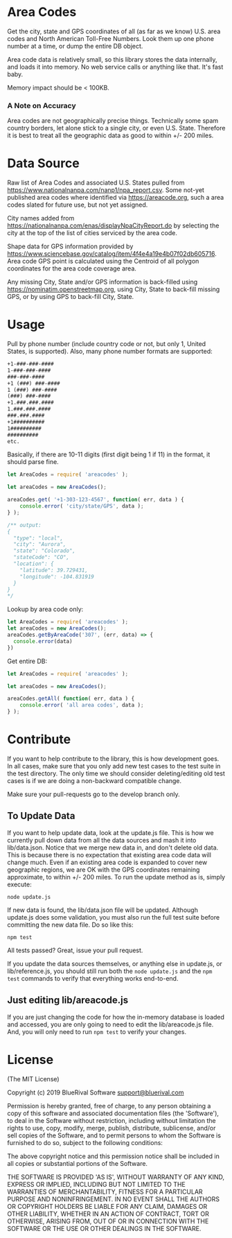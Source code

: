 Area Codes
========

Get the city, state and GPS coordinates of all (as far as we know) U.S. area codes and North American Toll-Free Numbers. Look them up one phone number at a time, or dump the entire DB object.

Area code data is relatively small, so this library stores the data internally, and loads it into memory. No web service calls or anything like that. It's fast baby.

Memory impact should be < 100KB.

### A Note on Accuracy

Area codes are not geographically precise things. Technically some spam country borders, let alone stick to a single 
city, or even U.S. State. Therefore it is best to treat all the geographic data as good to within +/- 200 miles. 


Data Source
========

Raw list of Area Codes and associated U.S. States pulled from https://www.nationalnanpa.com/nanp1/npa_report.csv. Some not-yet published area codes where identified via https://areacode.org, such a area codes slated for future use, but not yet assigned.

City names added from https://nationalnanpa.com/enas/displayNpaCityReport.do by selecting the city at the top of the list of cities serviced by the area code.

Shape data for GPS information provided by https://www.sciencebase.gov/catalog/item/4f4e4a19e4b07f02db605716. Area code GPS point is calculated using the Centroid of all polygon coordinates for the area code coverage area.

Any missing City, State and/or GPS information is back-filled using https://nominatim.openstreetmap.org, using City, State to back-fill missing GPS, or by using GPS to back-fill City, State.

Usage
========

Pull by phone number (include country code or not, but only 1, United States, is supported). Also, many phone number formats
are supported:

```txt
+1-###-###-####
1-###-###-####
###-###-####
+1 (###) ###-####
1 (###) ###-####
(###) ###-####
+1.###.###.####
1.###.###.####
###.###.####
+1##########
1##########
##########
etc.
```

Basically, if there are 10-11 digits (first digit being 1 if 11) in the format, it should parse fine.

```javascript
let AreaCodes = require( 'areacodes' );

let areaCodes = new AreaCodes();

areaCodes.get( '+1-303-123-4567', function( err, data ) {
	console.error( 'city/state/GPS', data );
} );

/** output:
{
  "type": "local", 
  "city": "Aurora",
  "state": "Colorado",
  "stateCode": "CO",
  "location": {
    "latitude": 39.729431,
    "longitude": -104.831919
  }
}
*/

```
Lookup by area code only:
```javascript
let AreaCodes = require( 'areacodes' );
let areaCodes = new AreaCodes();
areaCodes.getByAreaCode('307', (err, data) => {
  console.error(data)
})
```
Get entire DB:
```javascript
let AreaCodes = require( 'areacodes' );

let areaCodes = new AreaCodes();

areaCodes.getAll( function( err, data ) {
	console.error( 'all area codes', data );
} );
```

Contribute
========

If you want to help contribute to the library, this is how development goes. In all cases, make sure that you only add
new test cases to the test suite in the test directory. The only time we should consider deleting/editing old test cases
is if we are doing a non-backward compatible change. 

Make sure your pull-requests go to the develop branch only. 

## To Update Data

If you want to help update data, look at the update.js file. This is how we currently pull down data from all the data
sources and mash it into lib/data.json. Notice that we merge new data in, and don't delete old data. This is because there
is no expectation that existing area code data will change much. Even if an existing area code is expanded to cover new
geographic regions, we are OK with the GPS coordinates remaining approximate, to within +/- 200 miles. To run the update
method as is, simply execute:

```node update.js```

If new data is found, the lib/data.json file will be updated. Although update.js does some validation, you must also run
the full test suite before committing the new data file. Do so like this:

```npm test```

All tests passed? Great, issue your pull request.

If you update the data sources themselves, or anything else in update.js, or lib/reference.js, you should still run both
the `node update.js` and the `npm test` commands to verify that everything works end-to-end.

## Just editing lib/areacode.js

If you are just changing the code for how the in-memory database is loaded and accessed, you are only going to need to 
edit the lib/areacode.js file. And, you will only need to run `npm test` to verify your changes. 


License
========

(The MIT License)

Copyright (c) 2019 BlueRival Software <support@bluerival.com>

Permission is hereby granted, free of charge, to any person obtaining a copy of
this software and associated documentation files (the 'Software'), to deal in
the Software without restriction, including without limitation the rights to
use, copy, modify, merge, publish, distribute, sublicense, and/or sell copies of
the Software, and to permit persons to whom the Software is furnished to do so,
subject to the following conditions:

The above copyright notice and this permission notice shall be included in all
copies or substantial portions of the Software.

THE SOFTWARE IS PROVIDED 'AS IS', WITHOUT WARRANTY OF ANY KIND, EXPRESS OR
IMPLIED, INCLUDING BUT NOT LIMITED TO THE WARRANTIES OF MERCHANTABILITY, FITNESS
FOR A PARTICULAR PURPOSE AND NONINFRINGEMENT. IN NO EVENT SHALL THE AUTHORS OR
COPYRIGHT HOLDERS BE LIABLE FOR ANY CLAIM, DAMAGES OR OTHER LIABILITY, WHETHER
IN AN ACTION OF CONTRACT, TORT OR OTHERWISE, ARISING FROM, OUT OF OR IN
CONNECTION WITH THE SOFTWARE OR THE USE OR OTHER DEALINGS IN THE SOFTWARE.
